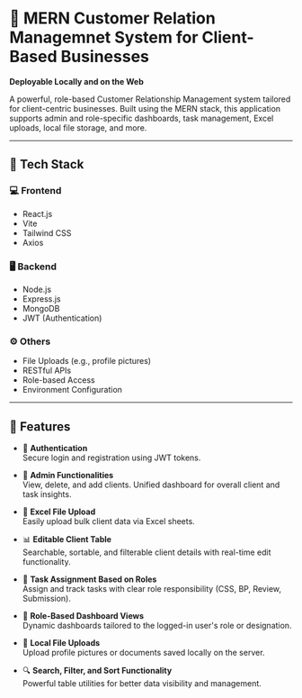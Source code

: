 # 💼 MERN Customer Relation Managemnet System for Client-Based Businesses  
**Deployable Locally and on the Web**

A powerful, role-based Customer Relationship Management  system tailored for client-centric businesses. Built using the MERN stack, this application supports admin and role-specific dashboards, task management, Excel uploads, local file storage, and more.

---

## 🔧 Tech Stack

### 💻 Frontend
- React.js
- Vite
- Tailwind CSS
- Axios

### 🖥️ Backend
- Node.js
- Express.js
- MongoDB
- JWT (Authentication)

### ⚙️ Others
- File Uploads (e.g., profile pictures)
- RESTful APIs
- Role-based Access
- Environment Configuration

---

## 🚀 Features

- 🔐 **Authentication**  
  Secure login and registration using JWT tokens.

- 👤 **Admin Functionalities**  
  View, delete, and add clients. Unified dashboard for overall client and task insights.

- 📂 **Excel File Upload**  
  Easily upload bulk client data via Excel sheets.

- 📊 **Editable Client Table**  
  Searchable, sortable, and filterable client details with real-time edit functionality.

- 📝 **Task Assignment Based on Roles**  
  Assign and track tasks with clear role responsibility (CSS, BP, Review, Submission).

- 🧠 **Role-Based Dashboard Views**  
  Dynamic dashboards tailored to the logged-in user's role or designation.

- 📁 **Local File Uploads**  
  Upload profile pictures or documents saved locally on the server.

- 🔍 **Search, Filter, and Sort Functionality**  
  Powerful table utilities for better data visibility and management.


